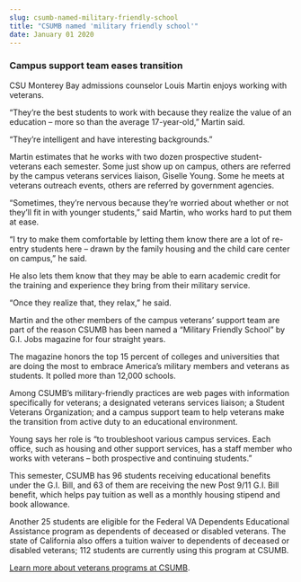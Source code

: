 ```yaml
---
slug: csumb-named-military-friendly-school
title: "CSUMB named 'military friendly school'"
date: January 01 2020
---
```


  
<h3>Campus support team eases transition</h3>
<p>
  CSU Monterey Bay admissions counselor Louis Martin enjoys working with
  veterans.
</p>
<p>
  “They’re the best students to work with because they realize the value of an
  education – more so than the average 17-year-old,” Martin said.
</p>
<p>“They’re intelligent and have interesting backgrounds.”</p>
<p>
  Martin estimates that he works with two dozen prospective student-veterans
  each semester. Some just show up on campus, others are referred by the campus
  veterans services liaison, Giselle Young. Some he meets at veterans outreach
  events, others are referred by government agencies.
</p>
<p>
  “Sometimes, they’re nervous because they’re worried about whether or not
  they’ll fit in with younger students,” said Martin, who works hard to put them
  at ease.
</p>
<p>
  “I try to make them comfortable by letting them know there are a lot of
  re-entry students here – drawn by the family housing and the child care center
  on campus,” he said.
</p>
<p>
  He also lets them know that they may be able to earn academic credit for the
  training and experience they bring from their military service.
</p>
<p>“Once they realize that, they relax,” he said.</p>
<p>
  Martin and the other members of the campus veterans’ support team are part of
  the reason CSUMB has been named a “Military Friendly School” by G.I. Jobs
  magazine for four straight years.
</p>
<p>
  The magazine honors the top 15 percent of colleges and universities that are
  doing the most to embrace America’s military members and veterans as students.
  It polled more than 12,000 schools.
</p>
<p>
  Among CSUMB’s military-friendly practices are web pages with information
  specifically for veterans; a designated veterans services liaison; a Student
  Veterans Organization; and a campus support team to help veterans make the
  transition from active duty to an educational environment.
</p>
<p>
  Young says her role is “to troubleshoot various campus services. Each office,
  such as housing and other support services, has a staff member who works with
  veterans – both prospective and continuing students.”
</p>
<p>
  This semester, CSUMB has 96 students receiving educational benefits under the
  G.I. Bill, and 63 of them are receiving the new Post 9/11 G.I. Bill benefit,
  which helps pay tuition as well as a monthly housing stipend and book
  allowance.
</p>
<p>
  Another 25 students are eligible for the Federal VA Dependents Educational
  Assistance program as dependents of deceased or disabled veterans. The state
  of California also offers a tuition waiver to dependents of deceased or
  disabled veterans; 112 students are currently using this program at CSUMB.
</p>
<p>
  <a href="https://ar.csumb.edu/veterans-services"
    >Learn more about veterans programs at CSUMB</a
  >.
</p>
<p></p>
 
